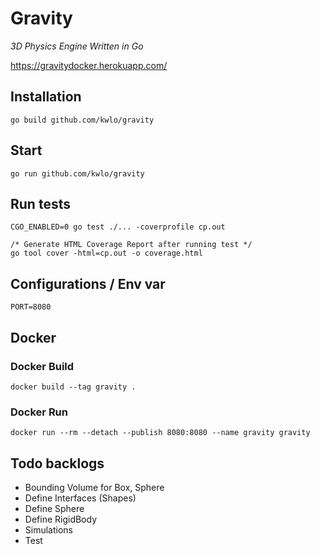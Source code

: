 # Gravity

*3D Physics Engine Written in Go*

https://gravitydocker.herokuapp.com/

## Installation

```
go build github.com/kwlo/gravity
```

## Start

```
go run github.com/kwlo/gravity
```

## Run tests

```
CGO_ENABLED=0 go test ./... -coverprofile cp.out

/* Generate HTML Coverage Report after running test */
go tool cover -html=cp.out -o coverage.html
```

## Configurations / Env var

```
PORT=8080
```

## Docker

### Docker Build

```
docker build --tag gravity .
```

### Docker Run

```
docker run --rm --detach --publish 8080:8080 --name gravity gravity
```

## Todo backlogs
- Bounding Volume for Box, Sphere
- Define Interfaces (Shapes)
- Define Sphere
- Define RigidBody
- Simulations
- Test
